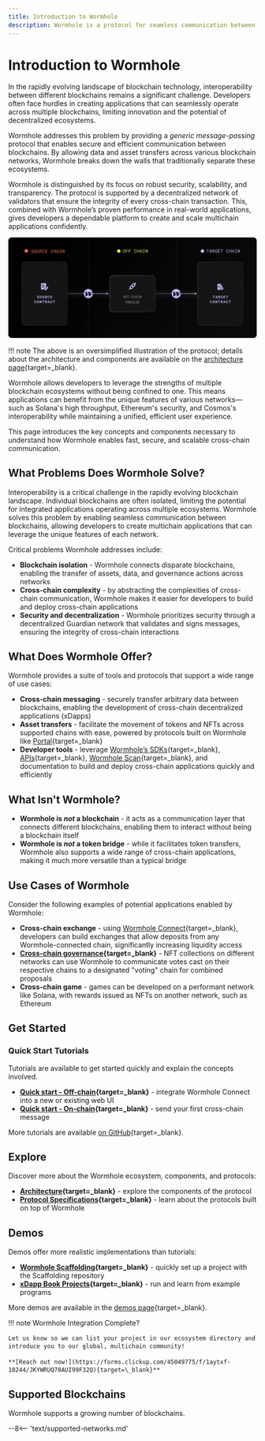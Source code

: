 ```yaml
---
title: Introduction to Wormhole
description: Wormhole is a protocol for seamless communication between blockchains, enabling cross-chain applications and integrations.
---
```


# Introduction to Wormhole

In the rapidly evolving landscape of blockchain technology, interoperability between different blockchains remains a significant challenge. Developers often face hurdles in creating applications that can seamlessly operate across multiple blockchains, limiting innovation and the potential of decentralized ecosystems.

Wormhole addresses this problem by providing a _generic message-passing_ protocol that enables secure and efficient communication between blockchains. By allowing data and asset transfers across various blockchain networks, Wormhole breaks down the walls that traditionally separate these ecosystems.

Wormhole is distinguished by its focus on robust security, scalability, and transparency. The protocol is supported by a decentralized network of validators that ensure the integrity of every cross-chain transaction. This, combined with Wormhole’s proven performance in real-world applications, gives developers a dependable platform to create and scale multichain applications confidently.

![Message-passing process in the Wormhole protocol](/images/learn/introduction/introduction-1.webp)

!!! note
    The above is an oversimplified illustration of the protocol; details about the architecture and components are available on the [architecture page](/learn/fundamentals/architecture/){target=\_blank}.

Wormhole allows developers to leverage the strengths of multiple blockchain ecosystems without being confined to one. This means applications can benefit from the unique features of various networks—such as Solana's high throughput, Ethereum's security, and Cosmos's interoperability while maintaining a unified, efficient user experience.

This page introduces the key concepts and components necessary to understand how Wormhole enables fast, secure, and scalable cross-chain communication.

## What Problems Does Wormhole Solve?

Interoperability is a critical challenge in the rapidly evolving blockchain landscape. Individual blockchains are often isolated, limiting the potential for integrated applications operating across multiple ecosystems. Wormhole solves this problem by enabling seamless communication between blockchains, allowing developers to create multichain applications that can leverage the unique features of each network.

Critical problems Wormhole addresses include:

- **Blockchain isolation** - Wormhole connects disparate blockchains, enabling the transfer of assets, data, and governance actions across networks
- **Cross-chain complexity** - by abstracting the complexities of cross-chain communication, Wormhole makes it easier for developers to build and deploy cross-chain applications
- **Security and decentralization** - Wormhole prioritizes security through a decentralized Guardian network that validates and signs messages, ensuring the integrity of cross-chain interactions

## What Does Wormhole Offer?

Wormhole provides a suite of tools and protocols that support a wide range of use cases:

- **Cross-chain messaging** - securely transfer arbitrary data between blockchains, enabling the development of cross-chain decentralized applications (xDapps)
- **Asset transfers** - facilitate the movement of tokens and NFTs across supported chains with ease, powered by protocols built on Wormhole like [Portal](https://portalbridge.com/){target=\_blank}
- **Developer tools** - leverage [Wormhole’s SDKs](/build/build-apps/wormhole-sdk/){target=\_blank}, [APIs](/build/toolkit/#wormhole-api-docs){target=\_blank}, [Wormhole Scan](https://wormholescan.io/){target=\_blank}, and documentation to build and deploy cross-chain applications quickly and efficiently

## What Isn't Wormhole?

- **Wormhole is _not_ a blockchain** - it acts as a communication layer that connects different blockchains, enabling them to interact without being a blockchain itself
- **Wormhole is _not_ a token bridge** - while it facilitates token transfers, Wormhole also supports a wide range of cross-chain applications, making it much more versatile than a typical bridge

## Use Cases of Wormhole

Consider the following examples of potential applications enabled by Wormhole:

- **Cross-chain exchange** - using [Wormhole Connect](/build/build-apps/connect/overview/){target=\_blank}, developers can build exchanges that allow deposits from any Wormhole-connected chain, significantly increasing liquidity access
- **[Cross-chain governance](https://wormhole.com/blog/stake-for-governance-is-now-live-for-w-token-holders){target=\_blank}** - NFT collections on different networks can use Wormhole to communicate votes cast on their respective chains to a designated "voting" chain for combined proposals
- **Cross-chain game** - games can be developed on a performant network like Solana, with rewards issued as NFTs on another network, such as Ethereum

## Get Started

### Quick Start Tutorials

Tutorials are available to get started quickly and explain the concepts involved.

- **[Quick start - Off-chain](/build/build-apps/connect/overview/){target=\_blank}** - integrate Wormhole Connect into a new or existing web UI 
- **[Quick start - On-chain](/tutorials/messaging/cross-chain-contracts/){target=\_blank}** - send your first cross-chain message 

More tutorials are available [on GitHub](#){target=\_blank}. <!-- tutorials will be on the docs site -->

## Explore

Discover more about the Wormhole ecosystem, components, and protocols:

- **[Architecture](/learn/fundamentals/architecture/){target=\_blank}** - explore the components of the protocol
- **[Protocol Specifications](https://github.com/wormhole-foundation/wormhole/tree/main/whitepapers){target=\_blank}** - learn about the protocols built on top of Wormhole

## Demos

Demos offer more realistic implementations than tutorials:

- **[Wormhole Scaffolding](https://github.com/wormhole-foundation/wormhole-scaffolding){target=\_blank}** - quickly set up a project with the Scaffolding repository
- **[xDapp Book Projects](https://github.com/wormhole-foundation/xdapp-book/tree/main/projects){target=\_blank}** - run and learn from example programs

More demos are available in the [demos page](/build/start-building/demos/){target=\_blank}. 

!!! note
    Wormhole Integration Complete?

    Let us know so we can list your project in our ecosystem directory and introduce you to our global, multichain community!

    **[Reach out now!](https://forms.clickup.com/45049775/f/1aytxf-10244/JKYWRUQ70AUI99F32Q){target=\_blank}**

## Supported Blockchains

Wormhole supports a growing number of blockchains.

--8<-- 'text/supported-networks.md'

